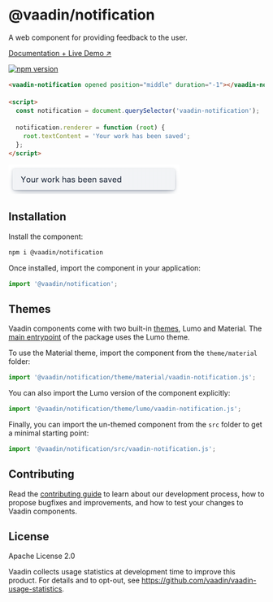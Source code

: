 # @vaadin/notification

A web component for providing feedback to the user.

[Documentation + Live Demo ↗](https://vaadin.com/docs/latest/components/notification)

[![npm version](https://badgen.net/npm/v/@vaadin/notification)](https://www.npmjs.com/package/@vaadin/notification)

```html
<vaadin-notification opened position="middle" duration="-1"></vaadin-notification>

<script>
  const notification = document.querySelector('vaadin-notification');

  notification.renderer = function (root) {
    root.textContent = 'Your work has been saved';
  };
</script>
```

[<img src="https://raw.githubusercontent.com/vaadin/web-components/main/packages/notification/screenshot.png" width="336" alt="Screenshot of vaadin-notification">](https://vaadin.com/docs/latest/components/notification)

## Installation

Install the component:

```sh
npm i @vaadin/notification
```

Once installed, import the component in your application:

```js
import '@vaadin/notification';
```

## Themes

Vaadin components come with two built-in [themes](https://vaadin.com/docs/latest/styling), Lumo and Material.
The [main entrypoint](https://github.com/vaadin/web-components/blob/main/packages/notification/vaadin-notification.js) of the package uses the Lumo theme.

To use the Material theme, import the component from the `theme/material` folder:

```js
import '@vaadin/notification/theme/material/vaadin-notification.js';
```

You can also import the Lumo version of the component explicitly:

```js
import '@vaadin/notification/theme/lumo/vaadin-notification.js';
```

Finally, you can import the un-themed component from the `src` folder to get a minimal starting point:

```js
import '@vaadin/notification/src/vaadin-notification.js';
```

## Contributing

Read the [contributing guide](https://vaadin.com/docs/latest/contributing/overview) to learn about our development process, how to propose bugfixes and improvements, and how to test your changes to Vaadin components.

## License

Apache License 2.0

Vaadin collects usage statistics at development time to improve this product.
For details and to opt-out, see https://github.com/vaadin/vaadin-usage-statistics.
